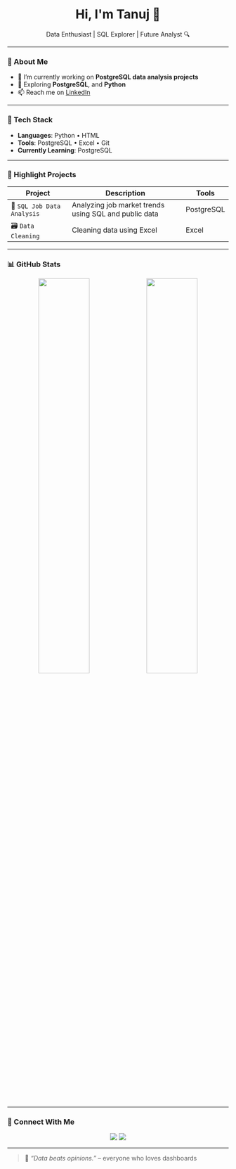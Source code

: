 <h1 align="center">Hi, I'm Tanuj 👋</h1>

<p align="center">
  Data Enthusiast | SQL Explorer | Future Analyst 🔍
</p>

---

### 🧠 About Me

- 🔭 I’m currently working on **PostgreSQL data analysis projects**
- 🌱 Exploring **PostgreSQL**, and **Python**
- 📫 Reach me on [LinkedIn](https://www.linkedin.com/in/tanujkumai/)

---

### 🚀 Tech Stack

- **Languages**: Python • HTML
- **Tools**: PostgreSQL  • Excel • Git
- **Currently Learning**: PostgreSQL

---

### 📁 Highlight Projects

| Project | Description | Tools |
|--------|-------------|-------|
| 🧠 `SQL Job Data Analysis` | Analyzing job market trends using SQL and public data | PostgreSQL |
| 🗃️ `Data Cleaning ` | Cleaning data using Excel | Excel |

---

### 📊 GitHub Stats

<p align="center">
  <img width="48%" src="https://github-readme-stats.vercel.app/api?username=tanujkumai&show_icons=true&theme=github_dark&hide_border=true" />
  <img width="48%" src="https://github-readme-stats.vercel.app/api/top-langs/?username=tanujkumai&layout=compact&theme=github_dark&hide_border=true" />
</p>

---

### 🔗 Connect With Me

<p align="center">
  <a href="https://www.linkedin.com/in/tanujkumai/"><img src="https://img.shields.io/badge/LinkedIn-Tanuj%20Kumai-blue?style=flat-square&logo=linkedin" /></a>
  <a href="mailto:tanujkumai21@gmail.com"><img src="https://img.shields.io/badge/Email-tanujkumai21@gmail.com-red?style=flat-square&logo=gmail" /></a>
</p>

---

> 🧠 *“Data beats opinions.”* – everyone who loves dashboards
